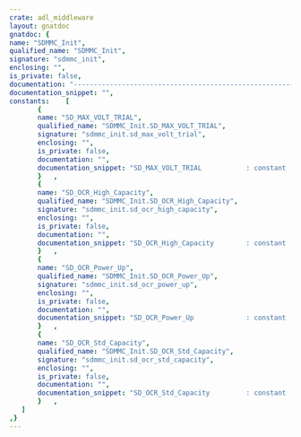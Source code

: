 ```yaml
---
crate: adl_middleware
layout: gnatdoc
gnatdoc: {
name: "SDMMC_Init",
qualified_name: "SDMMC_Init",
signature: "sdmmc_init",
enclosing: "",
is_private: false,
documentation: "----------------------------------------------------------------------------\n                                                                          --\n                     Copyright (C) 2015-2017, AdaCore                     --\n                                                                          --\n  Redistribution and use in source and binary forms, with or without      --\n  modification, are permitted provided that the following conditions are  --\n  met:                                                                    --\n     1. Redistributions of source code must retain the above copyright    --\n        notice, this list of conditions and the following disclaimer.     --\n     2. Redistributions in binary form must reproduce the above copyright --\n        notice, this list of conditions and the following disclaimer in   --\n        the documentation and/or other materials provided with the        --\n        distribution.                                                     --\n     3. Neither the name of the copyright holder nor the names of its     --\n        contributors may be used to endorse or promote products derived   --\n        from this software without specific prior written permission.     --\n                                                                          --\n   THIS SOFTWARE IS PROVIDED BY THE COPYRIGHT HOLDERS AND CONTRIBUTORS    --\n   \"AS IS\" AND ANY EXPRESS OR IMPLIED WARRANTIES, INCLUDING, BUT NOT      --\n   LIMITED TO, THE IMPLIED WARRANTIES OF MERCHANTABILITY AND FITNESS FOR  --\n   A PARTICULAR PURPOSE ARE DISCLAIMED. IN NO EVENT SHALL THE COPYRIGHT   --\n   HOLDER OR CONTRIBUTORS BE LIABLE FOR ANY DIRECT, INDIRECT, INCIDENTAL, --\n   SPECIAL, EXEMPLARY, OR CONSEQUENTIAL DAMAGES (INCLUDING, BUT NOT       --\n   LIMITED TO, PROCUREMENT OF SUBSTITUTE GOODS OR SERVICES; LOSS OF USE,  --\n   DATA, OR PROFITS; OR BUSINESS INTERRUPTION) HOWEVER CAUSED AND ON ANY  --\n   THEORY OF LIABILITY, WHETHER IN CONTRACT, STRICT LIABILITY, OR TORT    --\n   (INCLUDING NEGLIGENCE OR OTHERWISE) ARISING IN ANY WAY OUT OF THE USE  --\n   OF THIS SOFTWARE, EVEN IF ADVISED OF THE POSSIBILITY OF SUCH DAMAGE.   --\n                                                                          --\n----------------------------------------------------------------------------",
documentation_snippet: "",
constants:    [
       {
       name: "SD_MAX_VOLT_TRIAL",
       qualified_name: "SDMMC_Init.SD_MAX_VOLT_TRIAL",
       signature: "sdmmc_init.sd_max_volt_trial",
       enclosing: "",
       is_private: false,
       documentation: "",
       documentation_snippet: "SD_MAX_VOLT_TRIAL           : constant := 16#0000_FFFF#;",
       }   ,
       {
       name: "SD_OCR_High_Capacity",
       qualified_name: "SDMMC_Init.SD_OCR_High_Capacity",
       signature: "sdmmc_init.sd_ocr_high_capacity",
       enclosing: "",
       is_private: false,
       documentation: "",
       documentation_snippet: "SD_OCR_High_Capacity        : constant := 16#4000_0000#;",
       }   ,
       {
       name: "SD_OCR_Power_Up",
       qualified_name: "SDMMC_Init.SD_OCR_Power_Up",
       signature: "sdmmc_init.sd_ocr_power_up",
       enclosing: "",
       is_private: false,
       documentation: "",
       documentation_snippet: "SD_OCR_Power_Up             : constant := 16#8000_0000#;",
       }   ,
       {
       name: "SD_OCR_Std_Capacity",
       qualified_name: "SDMMC_Init.SD_OCR_Std_Capacity",
       signature: "sdmmc_init.sd_ocr_std_capacity",
       enclosing: "",
       is_private: false,
       documentation: "",
       documentation_snippet: "SD_OCR_Std_Capacity         : constant := 16#0000_0000#;",
       }   ,
   ]
,}
---
```

